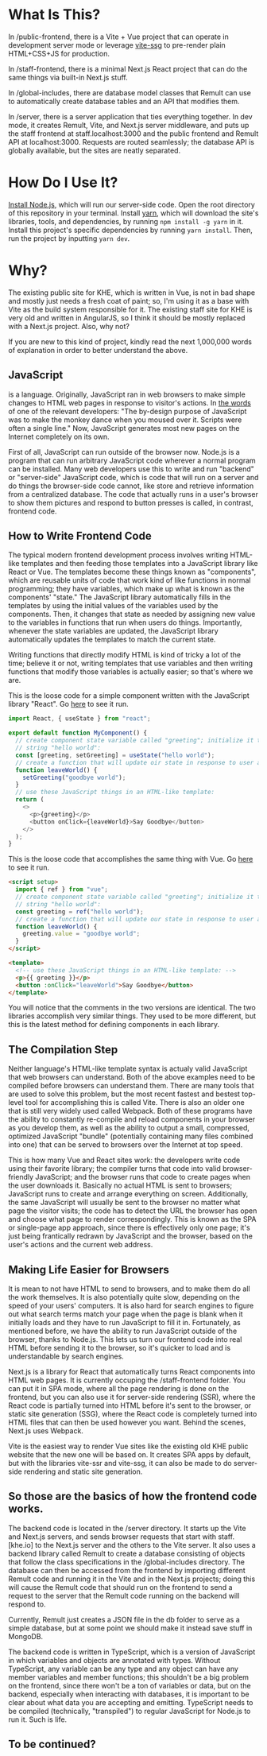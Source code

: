 # What Is This?

In /public-frontend, there is a Vite + Vue project that can operate in development server mode or leverage [vite-ssg](https://github.com/antfu/vite-ssg) to pre-render plain HTML+CSS+JS for production.

In /staff-frontend, there is a minimal Next.js React project that can do the same things via built-in Next.js stuff.

In /global-includes, there are database model classes that Remult can use to automatically create database tables and an API that modifies them.

In /server, there is a server application that ties everything together. In dev mode, it creates Remult, Vite, and Next.js server middleware, and puts up the staff frontend at staff.localhost:3000 and the public frontend and Remult API at localhost:3000. Requests are routed seamlessly; the database API is globally available, but the sites are neatly separated.

# How Do I Use It?

[Install Node.js](https://nodejs.org/en), which will run our server-side code. Open the root directory of this repository in your terminal. Install [yarn](https://yarnpkg.com/), which will download the site's libraries, tools, and dependencies, by running `npm install -g yarn` in it. Install this project's specific dependencies by running `yarn install`. Then, run the project by inputting `yarn dev`.

# Why?

The existing public site for KHE, which is written in Vue, is not in bad shape and mostly just needs a fresh coat of paint; so, I'm using it as a base with Vite as the build system responsible for it. The existing staff site for KHE is very old and written in AngularJS, so I think it should be mostly replaced with a Next.js project. Also, why not?

If you are new to this kind of project, kindly read the next 1,000,000 words of explanation in order to better understand the above.

## JavaScript

is a language. Originally, JavaScript ran in web browsers to make simple changes to HTML web pages in response to visitor's actions. In [the words](https://softwareengineering.stackexchange.com/a/221658) of one of the relevant developers: "The by-design purpose of JavaScript was to make the monkey dance when you moused over it. Scripts were often a single line." Now, JavaScript generates most new pages on the Internet completely on its own.

First of all, JavaScript can run outside of the browser now. Node.js is a program that can run arbitrary JavaScript code wherever a normal program can be installed. Many web developers use this to write and run "backend" or "server-side" JavaScript code, which is code that will run on a server and do things the browser-side code cannot, like store and retrieve information from a centralized database. The code that actually runs in a user's browser to show them pictures and respond to button presses is called, in contrast, frontend code.

## How to Write Frontend Code

The typical modern frontend development process involves writing HTML-like templates and then feeding those templates into a JavaScript library like React or Vue. The templates become these things known as "components", which are reusable units of code that work kind of like functions in normal programming; they have variables, which make up what is known as the components' "state." The JavaScript library automatically fills in the templates by using the initial values of the variables used by the components. Then, it changes that state as needed by assigning new value to the variables in functions that run when users do things. Importantly, whenever the state variables are updated, the JavaScript library automatically updates the templates to match the current state.

Writing functions that directly modify HTML is kind of tricky a lot of the time; believe it or not, writing templates that use variables and then writing functions that modify those variables is actually easier; so that's where we are.

This is the loose code for a simple component written with the JavaScript library "React". Go [here](https://stackblitz.com/edit/react-1wd8ln?file=src%2FApp.js) to see it run.

```js
import React, { useState } from "react";

export default function MyComponent() {
  // create component state variable called "greeting"; initialize it to the
  // string "hello world":
  const [greeting, setGreeting] = useState("hello world");
  // create a function that will update oir state in response to user actions:
  function leaveWorld() {
    setGreeting("goodbye world");
  }
  // use these JavaScript things in an HTML-like template:
  return (
    <>
      <p>{greeting}</p>
      <button onClick={leaveWorld}>Say Goodbye</button>
    </>
  );
}
```

This is the loose code that accomplishes the same thing with Vue. Go [here](https://stackblitz.com/edit/vue3-vite-starter-nythwm?file=src/App.vue) to see it run.

```html
<script setup>
  import { ref } from "vue";
  // create component state variable called "greeting"; initialize it to the
  // string "hello world":
  const greeting = ref("hello world");
  // create a function that will update our state in response to user actions:
  function leaveWorld() {
    greeting.value = "goodbye world";
  }
</script>

<template>
  <!-- use these JavaScript things in an HTML-like template: -->
  <p>{{ greeting }}</p>
  <button :onClick="leaveWorld">Say Goodbye</button>
</template>
```

You will notice that the comments in the two versions are identical. The two libraries accomplish very similar things. They used to be more different, but this is the latest method for defining components in each library.

## The Compilation Step

Neither language's HTML-like template syntax is actualy valid JavaScript that web browsers can understand. Both of the above examples need to be compiled before browsers can understand them. There are many tools that are used to solve this problem, but the most recent fastest and bestest top-level tool for accomplishing this is called Vite. There is also an older one that is still very widely used called Webpack. Both of these programs have the ability to constantly re-compile and reload components in your browser as you develop them, as well as the ability to output a small, compressed, optimized JavaScript "bundle" (potentially containing many files combined into one) that can be served to browsers over the Internet at top speed.

This is how many Vue and React sites work: the developers write code using their favorite library; the compiler turns that code into valid browser-friendly JavaScript; and the browser runs that code to create pages when the user downloads it. Basically no actual HTML is sent to browsers; JavaScript runs to create and arrange everything on screen. Additionally, the same JavaScript will usually be sent to the browser no matter what page the visitor visits; the code has to detect the URL the browser has open and choose what page to render correspondingly. This is known as the SPA or single-page app approach, since there is effectively only one page; it's just being frantically redrawn by JavaScript and the browser, based on the user's actions and the current web address.

## Making Life Easier for Browsers

It is mean to not have HTML to send to browsers, and to make them do all the work themselves. It is also potentially quite slow, depending on the speed of your users' computers. It is also hard for search engines to figure out what search terms match your page when the page is blank when it initially loads and they have to run JavaScript to fill it in. Fortunately, as mentioned before, we have the ability to run JavaScript outside of the browser, thanks to Node.js. This lets us turn our frontend code into real HTML before sending it to the browser, so it's quicker to load and is understandable by search engines.

Next.js is a library for React that automatically turns React components into HTML web pages. It is currently occuping the /staff-frontend folder. You can put it in SPA mode, where all the page rendering is done on the frontend, but you can also use it for server-side rendering (SSR), where the React code is partially turned into HTML before it's sent to the browser, or static site generation (SSG), where the React code is completely turned into HTML files that can then be used however you want. Behind the scenes, Next.js uses Webpack.

Vite is the easiest way to render Vue sites like the existing old KHE public website that the new one will be based on. It creates SPA apps by default, but with the libraries vite-ssr and vite-ssg, it can also be made to do server-side rendering and static site generation.

## So those are the basics of how the frontend code works.

The backend code is located in the /server directory. It starts up the Vite and Next.js servers, and sends browser requests that start with staff.\[khe.io] to the Next.js server and the others to the Vite server. It also uses a backend library called Remult to create a database consisting of objects that follow the class specifications in the /global-includes directory. The database can then be accessed from the frontend by importing different Remult code and running it in the Vite and in the Next.js projects; doing this will cause the Remult code that should run on the frontend to send a request to the server that the Remult code running on the backend will respond to.

Currently, Remult just creates a JSON file in the db folder to serve as a simple database, but at some point we should make it instead save stuff in MongoDB.

The backend code is written in TypeScript, which is a version of JavaScript in which variables and objects are annotated with types. Without TypeScript, any variable can be any type and any object can have any member variables and member functions; this shouldn't be a big problem on the frontend, since there won't be a ton of variables or data, but on the backend, especially when interacting with databases, it is important to be clear about what data you are accepting and emitting. TypeScript needs to be compiled (technically, "transpiled") to regular JavaScript for Node.js to run it. Such is life.

## To be continued?
